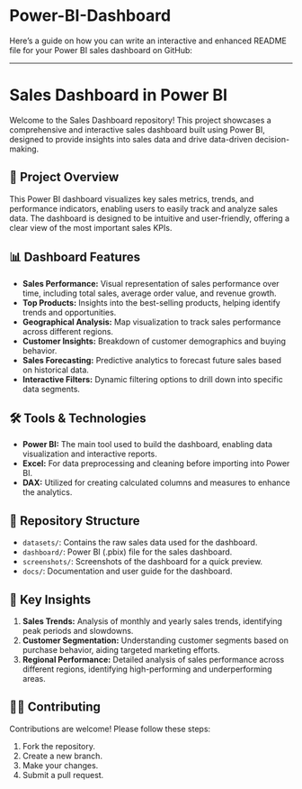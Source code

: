 # Power-BI-Dashboard
Here’s a guide on how you can write an interactive and enhanced README file for your Power BI sales dashboard on GitHub:

---

# Sales Dashboard in Power BI

Welcome to the Sales Dashboard repository! This project showcases a comprehensive and interactive sales dashboard built using Power BI, designed to provide insights into sales data and drive data-driven decision-making.

## 🚀 Project Overview

This Power BI dashboard visualizes key sales metrics, trends, and performance indicators, enabling users to easily track and analyze sales data. The dashboard is designed to be intuitive and user-friendly, offering a clear view of the most important sales KPIs.

## 📊 Dashboard Features

- **Sales Performance:** Visual representation of sales performance over time, including total sales, average order value, and revenue growth.
- **Top Products:** Insights into the best-selling products, helping identify trends and opportunities.
- **Geographical Analysis:** Map visualization to track sales performance across different regions.
- **Customer Insights:** Breakdown of customer demographics and buying behavior.
- **Sales Forecasting:** Predictive analytics to forecast future sales based on historical data.
- **Interactive Filters:** Dynamic filtering options to drill down into specific data segments.

## 🛠️ Tools & Technologies

- **Power BI:** The main tool used to build the dashboard, enabling data visualization and interactive reports.
- **Excel:** For data preprocessing and cleaning before importing into Power BI.
- **DAX:** Utilized for creating calculated columns and measures to enhance the analytics.

## 📂 Repository Structure

- `datasets/`: Contains the raw sales data used for the dashboard.
- `dashboard/`: Power BI (.pbix) file for the sales dashboard.
- `screenshots/`: Screenshots of the dashboard for a quick preview.
- `docs/`: Documentation and user guide for the dashboard.

## 🌟 Key Insights

1. **Sales Trends:** Analysis of monthly and yearly sales trends, identifying peak periods and slowdowns.
2. **Customer Segmentation:** Understanding customer segments based on purchase behavior, aiding targeted marketing efforts.
3. **Regional Performance:** Detailed analysis of sales performance across different regions, identifying high-performing and underperforming areas.

## 🧑‍💻 Contributing

Contributions are welcome! Please follow these steps:

1. Fork the repository.
2. Create a new branch.
3. Make your changes.
4. Submit a pull request.

